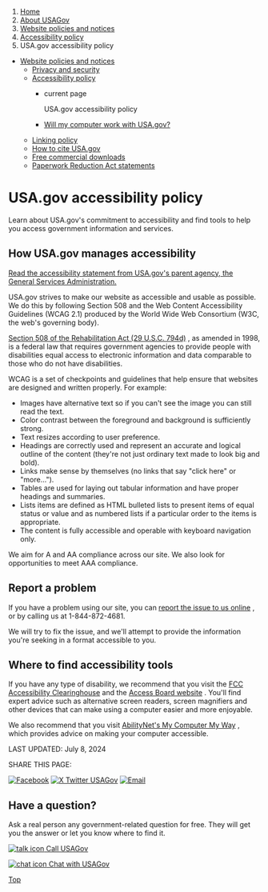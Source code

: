 1. [Home](/)
2. [About USAGov](/about)
3. [Website policies and notices](/website-policies-and-notices)
4. [Accessibility policy](/accessibility)
5. USA.gov accessibility policy

* [Website policies and notices](/website-policies-and-notices)
  + [Privacy and security](/privacy)
  + [Accessibility policy](/accessibility)
    - current page

      USA.gov accessibility policy
    - [Will my computer work with USA.gov?](/will-your-computer-work)
  + [Linking policy](/linking-policy)
  + [How to cite USA.gov](/how-to-cite)
  + [Free commercial downloads](/free-commercial-downloads)
  + [Paperwork Reduction Act statements](/paperwork-reduction-act-statements)

USA.gov accessibility policy
============================

Learn about USA.gov's commitment to accessibility and find tools to help you access government information and services.

How USA.gov manages accessibility
---------------------------------

[Read the accessibility statement from USA.gov's parent agency, the General Services Administration.](https://www.gsa.gov/website-information/accessibility-statement)

USA.gov strives to make our website as accessible and usable as possible. We do this by following Section 508 and the Web Content Accessibility Guidelines (WCAG 2.1) produced by the World Wide Web Consortium (W3C, the web's governing body).

[Section 508 of the Rehabilitation Act (29 U.S.C. 794d)](https://www.access-board.gov/law/ra.html#section-508-federal-electronic-and-information-technology)
, as amended in 1998, is a federal law that requires government agencies to provide people with disabilities equal access to electronic information and data comparable to those who do not have disabilities.

WCAG is a set of checkpoints and guidelines that help ensure that websites are designed and written properly. For example:

* Images have alternative text so if you can't see the image you can still read the text.
* Color contrast between the foreground and background is sufficiently strong.
* Text resizes according to user preference.
* Headings are correctly used and represent an accurate and logical outline of the content (they're not just ordinary text made to look big and bold).
* Links make sense by themselves (no links that say "click here" or "more...").
* Tables are used for laying out tabular information and have proper headings and summaries.
* Lists items are defined as HTML bulleted lists to present items of equal status or value and as numbered lists if a particular order to the items is appropriate.
* The content is fully accessible and operable with keyboard navigation only.

We aim for A and AA compliance across our site. We also look for opportunities to meet AAA compliance.

**Report a problem**
--------------------

If you have a problem using our site, you can
[report the issue to us online](/site-issue-report-form)
, or by calling us at 1-844-872-4681.

We will try to fix the issue, and we'll attempt to provide the information you're seeking in a format accessible to you.

**Where to find accessibility tools**
-------------------------------------

If you have any type of disability, we recommend that you visit the
[FCC Accessibility Clearinghouse](https://www.fcc.gov/general/accessibility-clearinghouse-0)
and the
[Access Board website](https://www.access-board.gov/ict/#additional-resources)
. You'll find expert advice such as alternative screen readers, screen magnifiers and other devices that can make using a computer easier and more enjoyable.

We also recommend that you visit
[AbilityNet's My Computer My Way](https://mcmw.abilitynet.org.uk/)
, which provides advice on making your computer accessible.

LAST UPDATED:
July 8, 2024

SHARE THIS PAGE:

[![Facebook](/themes/custom/usagov/images/social-media-icons/Facebook_Icon.svg)](https://www.facebook.com/sharer/sharer.php?u=https://www.usa.gov/accessibility-policy&v=3)
[![X Twitter USAGov](/themes/custom/usagov/images/social-media-icons/X_Twitter_Icon.svg?version=2)](https://twitter.com/intent/tweet?source=webclient&text=https://www.usa.gov/accessibility-policy)
[![Email](/themes/custom/usagov/images/social-media-icons/Email_Icon.svg?version=2)](mailto:?subject=https://www.usa.gov/accessibility-policy)

Have a question?
----------------

Ask a real person any government-related question for free. They will get you the answer or let you know where to find it.

[![talk icon](/themes/custom/usagov/images/ICONS_talk.png)
Call USAGov](/phone)

[![chat icon](/themes/custom/usagov/images/ICONS_chat.png)
Chat with USAGov](/chat)

[Top](#main-content)